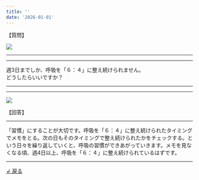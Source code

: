 ```yaml
---
title: ''
date: '2026-01-01'
---
```

【質問】

![](/images/04c.jpg)
***
***
週3日までしか、呼吸を「６：４」に整え続けられません。  
どうしたらいいですか？
***
***
![](/images/04c_.jpg)

【回答】

***
「習慣」にすることが大切です。呼吸を「６：４」に整え続けられたタイミングでメモをとる。次の日もそのタイミングで整え続けられたかをチェックする。という日々を繰り返していくと、呼吸の習慣ができあがっていきます。メモを見なくなる頃、週4日以上、呼吸を「６：４」に整え続けられているはずです。
***

[ ↲ 戻る ](/posts/4)
